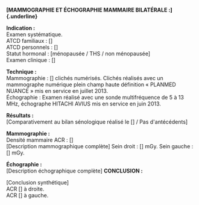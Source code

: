 **[MAMMOGRAPHIE ET ÉCHOGRAPHIE MAMMAIRE BILATÉRALE :]{.underline}**

**Indication :**\
Examen systématique.\
ATCD familiaux : [\]\
ATCD personnels : [\]\
Statut hormonal : [ménopausée / THS / non ménopausée\]\
Examen clinique : [\]

**Technique :**\
Mammographie : [\] clichés numérisés. Clichés réalisés avec un mammographe numérique plein champ haute définition « PLANMED NUANCE » mis en service en juillet 2013.\
Échographie : Examen réalisé avec une sonde multifréquence de 5 à 13 MHz, échographe HITACHI AVIUS mis en service en juin 2013.

**Résultats :**\
[Comparativement au bilan sénologique réalisé le \[\] / Pas d'antécédents\]

**Mammographie :**\
Densité mammaire ACR : [\]\
[Description mammographique complète\]
Sein droit : [\] mGy. Sein gauche : [\] mGy.

**Échographie :**\
[Description échographique complète\]
**CONCLUSION :**

[Conclusion synthétique\]\
ACR [\] à droite.\
ACR [\] à gauche.
